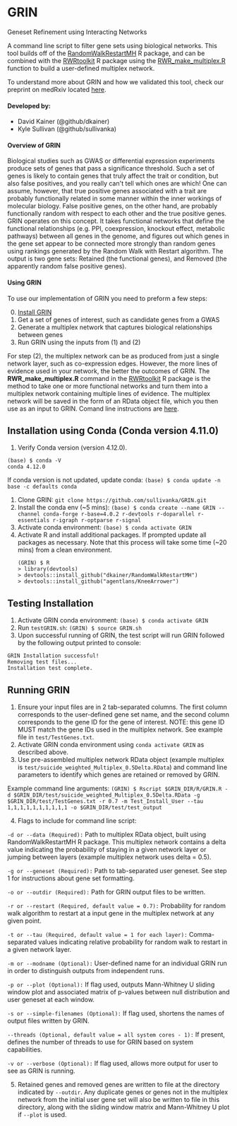 # GRIN
Geneset Refinement using Interacting Networks


A command line script to filter gene sets using biological networks. This tool builds off of the [RandomWalkRestartMH](https://github.com/alberto-valdeolivas/RandomWalkRestartMH) R package, and can be combined with the [RWRtoolkit](https://github.com/dkainer/RWRtoolkit) R package using the [RWR_make_multiplex.R](https://github.com/dkainer/RWRtoolkit/R/RWR_make_multiplex.R) function to build a user-defined multiplex network.

To understand more about GRIN and how we validated this tool, check our preprint on medRxiv located [here](https://www.medrxiv.org/content/10.1101/2022.04.20.22273895v1).

#### Developed by:
* David Kainer (@github/dkainer)
* Kyle Sullivan (@github/sullivanka)

#### Overview of GRIN

Biological studies such as GWAS or differential expression experiments produce sets of genes that pass a significance threshold. Such a set of genes is likely to contain genes that truly affect the trait or condition, but also false positives, and you really can't tell which ones are which! One can assume, however, that true positive genes associated with a trait are probably functionally related in some manner within the inner workings of molecular biology. False positive genes, on the other hand, are probably functionally random with respect to each other and the true positive genes. GRIN operates on this concept. It takes functional networks that define the functional relationships (e.g. PPI, coexpression, knockout effect, metabolic pathways) between all genes in the genome, and figures out which genes in the gene set appear to be connected more strongly than random genes using rankings generated by the Random Walk with Restart algorithm. The output is two gene sets: Retained (the functional genes), and Removed (the apparently random false positive genes).

#### Using GRIN

To use our implementation of GRIN you need to preform a few steps:

0. [Install GRIN](https://github.com/sullivanka/GRIN/edit/main/README.md#installation-using-conda-conda-version-4110)
1. Get a set of genes of interest, such as candidate genes from a GWAS
2. Generate a multiplex network that captures biological relationships between genes
3. Run GRIN using the inputs from (1) and (2) 

For step (2), the multiplex network can be as produced from just a single network layer, such as co-expression edges. However, the more lines of evidence used in your network, the better the outcomes of GRIN. The **RWR_make_multiplex.R** command in the [RWRtoolkit](https://github.com/dkainer/RWRtoolkit) R package is the method to take one or more functional networks and turn them into a multiplex network containing multiple lines of evidence. The multiplex network will be saved in the form of an RData object file, which you then use as an input to GRIN. Comand line instructions are [here](https://github.com/sullivanka/GRIN#running-grin).



## Installation using Conda (Conda version 4.11.0)
1. Verify Conda version (version 4.12.0).
  ```
  (base) $ conda -V
  conda 4.12.0
  ```
  
  If conda version is not updated, update conda:
`(base) $ conda update -n base -c defaults conda`

1. Clone GRIN:
    `git clone https://github.com/sullivanka/GRIN.git`
2. Install the conda env (~5 mins):
    `(base) $ conda create --name GRIN --channel conda-forge r-base=4.0.2 r-devtools r-doparallel r-essentials r-igraph r-optparse r-signal`
3. Activate conda environment:
    `(base) $ conda activate GRIN`
4. Activate R and install additional packages. If prompted update all packages as necessary. Note that this process will take some time (~20 mins) from a clean environment.
    ```
    (GRIN) $ R
    > library(devtools)
    > devtools::install_github("dkainer/RandomWalkRestartMH")
    > devtools::install_github("agentlans/KneeArrower")
    ```
## Testing Installation
1. Activate GRIN conda environment:
  `(base) $ conda activate GRIN`
2. Run `testGRIN.sh`:
  `(GRIN) $ source GRIN.sh`
3. Upon successful running of GRIN, the test script will run GRIN followed by the following output printed to console:
```
GRIN Installation successful!
Removing test files...
Installation test complete.
```
    
## Running GRIN
1. Ensure your input files are in 2 tab-separated columns. The first column corresponds to the user-defined gene set name, and the second column corresponds to the gene ID for the gene of interest. NOTE: this gene ID MUST match the gene IDs used in the multiplex network. See example file in `test/TestGenes.txt`.
2. Activate GRIN conda environment using `conda activate GRIN` as described above.
3. Use pre-assembled multiplex network RData object (example multiplex is `test/suicide_weighted_Multiplex_0.5Delta.RData`) and command line parameters to identify which genes are retained or removed by GRIN.

Example command line arguments:
` (GRIN) $ Rscript $GRIN_DIR/R/GRIN.R -d $GRIN_DIR/test/suicide_weighted_Multiplex_0.5Delta.RData -g $GRIN_DIR/test/TestGenes.txt -r 0.7 -m Test_Install_User --tau 1,1,1,1,1,1,1,1,1,1 -o $GRIN_DIR/test/test_output `

4. Flags to include for command line script:

`-d or --data (Required):` Path to multiplex RData object, built using RandomWalkRestartMH R package. This multiplex network contains a delta value indicating the probability of staying in a given network layer or jumping between layers (example multiplex network uses delta = 0.5).

`-g or --geneset (Required):` Path to tab-separated user geneset. See step 1 for instructions about gene set formatting.

`-o or --outdir (Required):` Path for GRIN output files to be written.

`-r or --restart (Required, default value = 0.7):` Probability for random walk algorithm to restart at a input gene in the multiplex network at any given point.

`-t or --tau (Required, default value = 1 for each layer):` Comma-separated values indicating relative probability for random walk to restart in a given network layer.

`-m or --modname (Optional):` User-defined name for an individual GRIN run in order to distinguish outputs from independent runs.

`-p or --plot (Optional):` If flag used, outputs Mann-Whitney U sliding window plot and associated matrix of p-values between null distribution and user geneset at each window.

`-s or --simple-filenames (Optional):` If flag used, shortens the names of output files written by GRIN.

`--threads (Optional, default value = all system cores - 1):` If present, defines the number of threads to use for GRIN based on system capabilities.

`-v or --verbose (Optional):` If flag used, allows more output for user to see as GRIN is running.

5. Retained genes and removed genes are written to file at the directory indicated by `--outdir`. Any duplicate genes or genes not in the multiplex network from the initial user gene set will also be written to file in this directory, along with the sliding window matrix and Mann-Whitney U plot if `--plot` is used.
  
